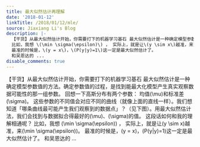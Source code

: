 ```yaml
---
title: 最大似然估计再理解
date: '2018-01-12'
linkTitle: /2018/01/12/mle/
source: Jiaxiang Li's Blog
description: |-
  【干货】从最大似然估计开始，你需要打下的机器学习基石 最大似然估计是一种确定模型参数值的方法。确定参数值的过程，是找到能最大化模型产生真实观察数据可能性的那一组参数。 回想一下高斯分布有两个参数： 均值\(\mu\)和标准差\(\sigma\)。 这些参数的不同值会对应不同的曲线（就像上面的直线一样）。我们想知道「哪条曲线最可能产生我们观察到的数据点」？（见下图）。用最大似然估计法，我们会找到与数据拟合得最好的\(\mu\)、\(\sigma\)的值。 这段话如何和我的理解相通呢？
  比如，我想 \(\min \sigma(\epsilon)\) ， 实际上，就是让\(y \sim x\)越准，来\(\min \sigma(\epsilon)\)。
  最准的时候是，\(y = x\)，\(P(y|y)=1\)这一定是最大似然估计了。
  和吴恩达的 ...
disable_comments: true
---
```

【干货】从最大似然估计开始，你需要打下的机器学习基石 最大似然估计是一种确定模型参数值的方法。确定参数值的过程，是找到能最大化模型产生真实观察数据可能性的那一组参数。 回想一下高斯分布有两个参数： 均值\(\mu\)和标准差\(\sigma\)。 这些参数的不同值会对应不同的曲线（就像上面的直线一样）。我们想知道「哪条曲线最可能产生我们观察到的数据点」？（见下图）。用最大似然估计法，我们会找到与数据拟合得最好的\(\mu\)、\(\sigma\)的值。 这段话如何和我的理解相通呢？
比如，我想 \(\min \sigma(\epsilon)\) ， 实际上，就是让\(y \sim x\)越准，来\(\min \sigma(\epsilon)\)。
最准的时候是，\(y = x\)，\(P(y|y)=1\)这一定是最大似然估计了。
和吴恩达的 ...
